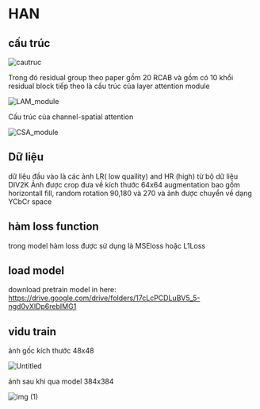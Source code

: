 # HAN
## cấu trúc

![cautruc](https://user-images.githubusercontent.com/76995105/130818355-fbe8c8bd-eab7-4d41-9b84-3c01e2efa255.png)

Trong đó residual group theo paper gồm 20 RCAB và gồm có 10 khổi residual block
tiếp theo là cấu trúc của layer attention module

![LAM_module](https://user-images.githubusercontent.com/76995105/130819032-631bd051-873c-40ed-adb3-21474a5d6773.png)

Cấu trúc của channel-spatial attention

![CSA_module](https://user-images.githubusercontent.com/76995105/130819716-5925bf5f-a1c4-4a9a-8b66-0712fc903de3.png)

## Dữ liệu
dữ liệu đầu vào là các ảnh LR( low quaility) and HR (high) từ bộ dữ liệu DIV2K 
Ảnh được crop đưa về kích thước 64x64
augmentation bao gồm horizontall fill, random rotation 90,180 và 270
và ảnh được chuyển về dạng YCbCr space

## hàm loss function
trong model hàm loss được sử dụng là MSEloss hoặc L1Loss

## load model
download pretrain model in here:
https://drive.google.com/drive/folders/17cLcPCDLuBV5_5-ngd0vXIDp6rebIMG1
## vidu train
ảnh gốc kích thước 48x48

![Untitled](https://user-images.githubusercontent.com/76995105/130820888-f82ad4aa-9071-4441-85fd-19deb0a9b06d.png)

ảnh sau khi qua model 384x384

![img (1)](https://user-images.githubusercontent.com/76995105/130821018-af79c8d6-8cd1-4852-b99d-50d6ea1cb96c.png)
